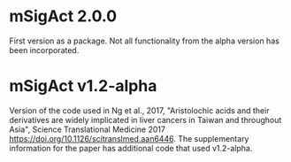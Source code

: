 # mSigAct 2.0.0 

First version as a package. Not all functionality from the alpha version has been incorporated.

# mSigAct v1.2-alpha

Version of the code used in Ng et al., 2017, "Aristolochic acids and their derivatives are widely 
implicated in liver cancers in Taiwan and throughout Asia", Science Translational Medicine 2017
https://doi.org/10.1126/scitranslmed.aan6446. The supplementary information for
the paper has additional code that used v1.2-alpha.
